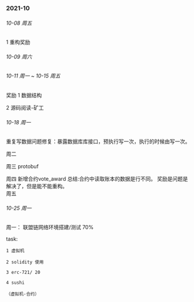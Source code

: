 ### 2021-10

###### 10-08 周五

1 重构奖励

###### 10-09 周六


###### 10-11 周一  ~ 10-15 周五
奖励
1 数据结构

2 源码阅读-矿工

###### 10-18 周一
重复写数据问题修复：暴露数据库库接口，预执行写一次，执行的时候由写一次。

周二 

周三 protobuf

周四 新增合约vote_award
    总结:合约中读取账本的数据是行不同。
        奖励是问题是解决了，但是能不能重构。   
周五 

###### 10-25 周一
周一： 
    联盟链网络环境搭建/测试   70%

task:

    1 虚拟机
    
    2 solidity 使用
    
    3 erc-721/ 20
    
    4 sushi
 
    （虚拟机-合约）